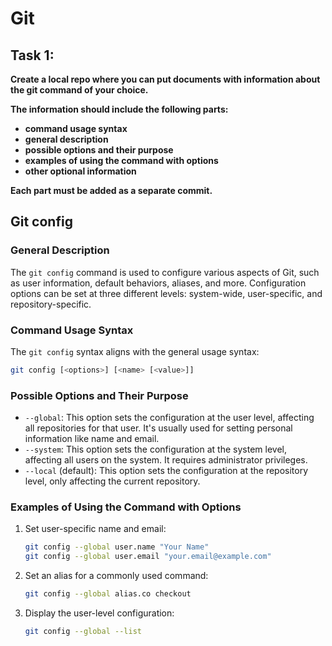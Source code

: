 # Git

## Task 1:
**Create a local repo where you can put documents with information about the git command of your choice.**

**The information should include the following parts:**
 - **command usage syntax**
 - **general description**
 - **possible options and their purpose**
 - **examples of using the command with options**
 - **other optional information**

**Each part must be added as a separate commit.**

## Git config

### General Description

The `git config` command is used to configure various aspects of Git, such as user information, default behaviors, aliases, and more. Configuration options can be set at three different levels: system-wide, user-specific, and repository-specific.

### Command Usage Syntax

The `git config` syntax aligns with the general usage syntax:

```bash
git config [<options>] [<name> [<value>]]
```

### Possible Options and Their Purpose

- `--global`: This option sets the configuration at the user level, affecting all repositories for that user. It's usually used for setting personal information like name and email.
- `--system`: This option sets the configuration at the system level, affecting all users on the system. It requires administrator privileges.
- `--local` (default): This option sets the configuration at the repository level, only affecting the current repository.


### Examples of Using the Command with Options

1. Set user-specific name and email:

    ```bash
    git config --global user.name "Your Name"
    git config --global user.email "your.email@example.com"
    ```

2. Set an alias for a commonly used command:

    ```bash
    git config --global alias.co checkout
    ```

3. Display the user-level configuration:

    ```bash
    git config --global --list
    ```
